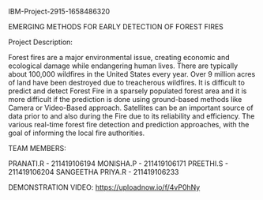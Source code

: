IBM-Project-2915-1658486320

EMERGING METHODS FOR EARLY DETECTION OF FOREST FIRES

Project Description:

Forest fires are a major environmental issue, creating economic and ecological damage while endangering human lives. There are typically about 100,000 wildfires in the United States every year. Over 9 million acres of land have been destroyed due to treacherous wildfires. It is difficult to predict and detect Forest Fire in a sparsely populated forest area and it is more difficult if the prediction is done using ground-based methods like Camera or Video-Based approach. Satellites can be an important source of data prior to and also during the Fire due to its reliability and efficiency. The various real-time forest fire detection and prediction approaches, with the goal of informing the local fire authorities.

TEAM MEMBERS:

PRANATI.R           - 211419106194
MONISHA.P           - 211419106171
PREETHI.S           - 211419106204
SANGEETHA PRIYA.R   - 211419106233

DEMONSTRATION VIDEO:
https://uploadnow.io/f/4vP0hNy
